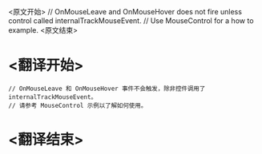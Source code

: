 
<原文开始>
	// OnMouseLeave and OnMouseHover does not fire unless control called internalTrackMouseEvent.
	// Use MouseControl for a how to example.
<原文结束>

# <翻译开始>
	// OnMouseLeave 和 OnMouseHover 事件不会触发，除非控件调用了 internalTrackMouseEvent。
	// 请参考 MouseControl 示例以了解如何使用。
# <翻译结束>

